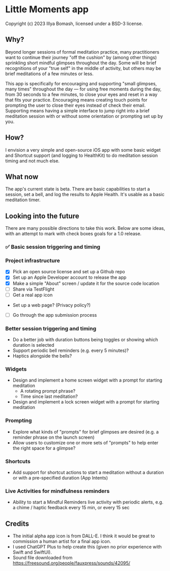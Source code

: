 # Little Moments app

Copyright (c) 2023 Illya Bomash, licensed under a BSD-3 license.

## Why?

Beyond longer sessions of formal meditation practice, many practitioners want to continue their journey "off the cushion" by (among other things) sprinkling short mindful glimpses throughout the day. Some will be brief recognitions of your "true self" in the middle of activity, but others may be brief meditations of a few minutes or less.

This app is specifically for encouraging and supporting "small glimpses, many times" throughout the day — for using free moments during the day, from 30 seconds to a few minutes, to close your eyes and reset in a way that fits your practice. Encouraging means creating touch points for prompting the user to close their eyes instead of check their email. Supporting means having a simple interface to jump right into a brief meditation session with or without some orientation or prompting set up by you.

## How?

I envision a very simple and open-source iOS app with some basic widget and Shortcut support (and logging to HealthKit) to do meditation session timing and not much else.

## What now

The app's current state is beta. There are basic capabilities to start a session, set a bell, and log the results to Apple Health. It's usable as a basic meditation timer.

## Looking into the future

There are many possible directions to take this work. Below are some ideas, with an attempt to mark with check boxes goals for a 1.0 release.

### ✅ Basic session triggering and timing

### Project infrastructure

- [x] Pick an open source license and set up a Github repo
- [x] Set up an Apple Developer account to release the app
- [x] Make a simple "About" screen / update it for the source code location
- [ ] Share via TestFlight
- [ ] Get a real app icon
- Set up a web page? (Privacy policy?)
- [ ] Go through the app submission process

### Better session triggering and timing

- Do a better job with duration buttons being toggles or showing which duration is selected
- Support periodic bell reminders (e.g. every 5 minutes)?
- Haptics alongside the bells?

### Widgets

- Design and implement a home screen widget with a prompt for starting meditation
  - A rotating prompt phrase?
  - Time since last meditation?
- Design and implement a lock screen widget with a prompt for starting meditation

### Prompting

- Explore what kinds of "prompts" for brief glimpses are desired (e.g. a reminder phrase on the launch screen)
- Allow users to customize one or more sets of "prompts" to help enter the right space for a glimpse?

### Shortcuts

- Add support for shortcut actions to start a meditation without a duration or with a pre-specified duration (App Intents)

### Live Activities for mindfulness reminders

- Ability to start a Mindful Reminders live activity with periodic alerts, e.g. a chime / haptic feedback every 15 min, or every 15 sec

## Credits

- The initial alpha app icon is from DALL-E. I think it would be great to commission a human artist for a final app icon.
- I used ChatGPT Plus to help create this (given no prior experience with Swift and SwiftUI).
- Sound file downloaded from https://freesound.org/people/fauxpress/sounds/42095/
